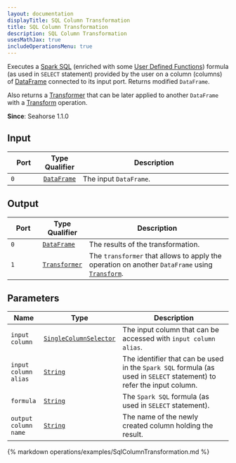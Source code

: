 ```yaml
---
layout: documentation
displayTitle: SQL Column Transformation
title: SQL Column Transformation
description: SQL Column Transformation
usesMathJax: true
includeOperationsMenu: true
---
```


Executes a
<a target="_blank" href="http://spark.apache.org/docs/{{ site.WORKFLOW_EXECUTOR_SPARK_VERSION }}/sql-programming-guide.html#sql">Spark SQL</a>
(enriched with some [User Defined Functions](../spark_sql_udf.html))
formula (as used in `SELECT` statement) provided by the user on a column (columns)
of [DataFrame](../classes/dataframe.html) connected to its input port.
Returns modified `DataFrame`.

Also returns a [Transformer](../classes/transformer.html) that can be later applied
to another `DataFrame` with a [Transform](transform.html) operation.

**Since**: Seahorse 1.1.0

## Input

<table>
<thead>
<tr>
<th style="width:15%">Port</th>
<th style="width:15%">Type Qualifier</th>
<th style="width:70%">Description</th>
</tr>
</thead>
<tbody>
<tr>
<td><code>0</code></td>
<td><code><a href="../classes/dataframe.html">DataFrame</a></code></td>
<td>The input <code>DataFrame</code>.</td>
</tr>
</tbody>
</table>

## Output

<table>
<thead>
<tr>
<th style="width:15%">Port</th>
<th style="width:15%">Type Qualifier</th>
<th style="width:70%">Description</th>
</tr>
</thead>
<tbody>
<tr>
<td><code>0</code></td><td>
<code><a href="../classes/dataframe.html">DataFrame</a></code></td>
<td>The results of the transformation.</td>
</tr>
<tr>
<td><code>1</code></td><td>
<code><a href="../classes/transformer.html">Transformer</a></code></td>
<td>The <code>transformer</code> that allows to apply the operation on another <code>DataFrame</code> using
<code><a href="transform.html">Transform</a></code>.</td>
</tr>
</tbody>
</table>

## Parameters

<table class="table">
<thead>
<tr>
<th style="width:15%">Name</th>
<th style="width:15%">Type</th>
<th style="width:70%">Description</th>
</tr>
</thead>
<tbody>
  <tr>
    <td><code>input column</code></td>
    <td><code><a href="../parameter_types.html#single-column-selector">SingleColumnSelector</a></code></td>
    <td>The input column that can be accessed with <code>input column alias</code>.</td>
  </tr>
  <tr>
    <td><code>input column alias</code></td>
    <td><code><a href="../parameter_types.html#string">String</a></code></td>
    <td>The identifier that can be used in the <code>Spark SQL</code> formula
        (as used in <code>SELECT</code> statement) to refer the input column.</td>
  </tr>
  <tr>
    <td><code>formula</code></td>
    <td><code><a href="../parameter_types.html#string">String</a></code></td>
    <td>The <code>Spark SQL</code> formula (as used in <code>SELECT</code> statement).</td>
  </tr>
  <tr>
    <td><code>output column name</code></td>
    <td><code><a href="../parameter_types.html#string">String</a></code></td>
    <td>The name of the newly created column holding the result.</td>
  </tr>
</tbody>
</table>

{% markdown operations/examples/SqlColumnTransformation.md %}
